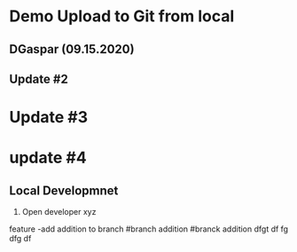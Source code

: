 # Demo Upload to Git from local
## DGaspar (09.15.2020)
## Update #2
# Update #3
# update #4

## Local Developmnet

1. Open developer xyz

feature -add
addition to branch
#branch addition
#branck addition 
dfgt
df
fg
dfg
df


